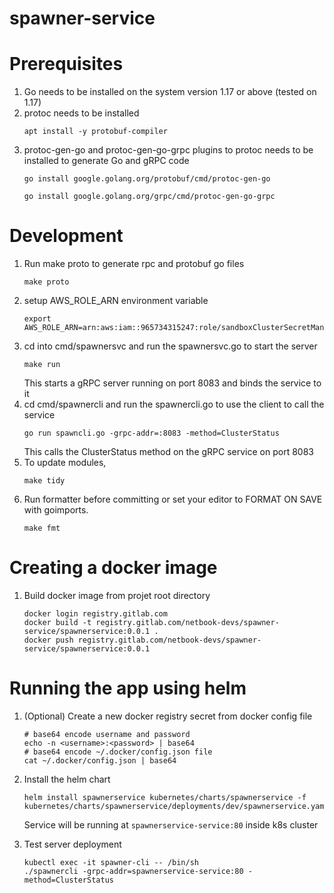 # spawner-service

# Prerequisites
1. Go needs to be installed on the system version 1.17 or above (tested on 1.17)
2. protoc needs to be installed
    ```
    apt install -y protobuf-compiler
    ```
3. protoc-gen-go and protoc-gen-go-grpc plugins to protoc needs to be installed to generate Go and gRPC code
    ```
    go install google.golang.org/protobuf/cmd/protoc-gen-go
    
    go install google.golang.org/grpc/cmd/protoc-gen-go-grpc
    ```



# Development

1. Run make proto to generate rpc and protobuf go files
    ```
    make proto
    ```
2. setup AWS_ROLE_ARN environment variable
    ```
    export AWS_ROLE_ARN=arn:aws:iam::965734315247:role/sandboxClusterSecretManagerRole
    ```
3. cd into cmd/spawnersvc and run the spawnersvc.go to start the server
    ```
    make run
    ```
    This starts a gRPC server running on port 8083 and binds the service to it
4. cd cmd/spawnercli and run the spawnercli.go to use the client to call the service
    ```
    go run spawncli.go -grpc-addr=:8083 -method=ClusterStatus
    ```
    This calls the ClusterStatus method on the gRPC service on port 8083
5. To update modules,
    ```
    make tidy
    ```
6. Run formatter before committing or set your editor to FORMAT ON SAVE with goimports.
    ```
    make fmt
    ```

# Creating a docker image

1. Build docker image from projet root directory
    ```
    docker login registry.gitlab.com
    docker build -t registry.gitlab.com/netbook-devs/spawner-service/spawnerservice:0.0.1 .
    docker push registry.gitlab.com/netbook-devs/spawner-service/spawnerservice:0.0.1
    ```

# Running the app using helm

1. (Optional) Create  a new docker registry secret from docker config file
    ```
    # base64 encode username and password
    echo -n <username>:<password> | base64
    # base64 encode ~/.docker/config.json file
    cat ~/.docker/config.json | base64
    ```
1. Install the helm chart
    ```
    helm install spawnerservice kubernetes/charts/spawnerservice -f kubernetes/charts/spawnerservice/deployments/dev/spawnerservice.yaml
    ```
    Service will be running at `spawnerservice-service:80` inside k8s cluster

2. Test server deployment
    ```
    kubectl exec -it spawner-cli -- /bin/sh
    ./spawnercli -grpc-addr=spawnerservice-service:80 -method=ClusterStatus
    ```
